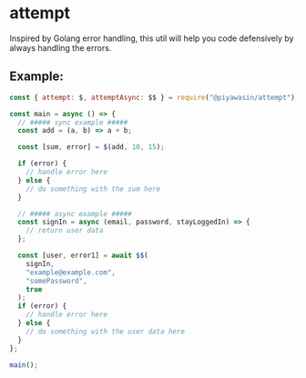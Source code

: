 # attempt

Inspired by Golang error handling, this util will help you code defensively by always handling the errors.

## Example:

```js script
const { attempt: $, attemptAsync: $$ } = require("@piyawasin/attempt");

const main = async () => {
  // ##### sync example #####
  const add = (a, b) => a + b;

  const [sum, error] = $(add, 10, 15);

  if (error) {
    // handle error here
  } else {
    // do something with the sum here
  }

  // ##### async example #####
  const signIn = async (email, password, stayLoggedIn) => {
    // return user data
  };

  const [user, error1] = await $$(
    signIn,
    "example@example.com",
    "somePassword",
    true
  );
  if (error) {
    // handle error here
  } else {
    // do something with the user data here
  }
};

main();
```

